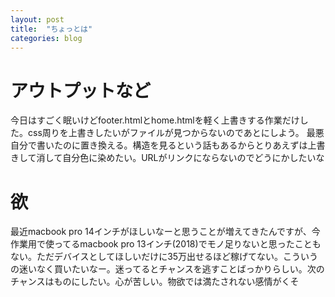 ```yaml
---
layout: post
title:  "ちょっとは"
categories: blog
---
```

# アウトプットなど
今日はすごく眠いけどfooter.htmlとhome.htmlを軽く上書きする作業だけした。css周りを上書きしたいがファイルが見つからないのであとにしよう。
最悪自分で書いたのに置き換える。構造を見るという話もあるからとりあえずは上書きして消して自分色に染めたい。URLがリンクにならないのでどうにかしたいな

# 欲
最近macbook pro 14インチがほしいなーと思うことが増えてきたんですが、今作業用で使ってるmacbook pro 13インチ(2018)でモノ足りないと思ったこともない。ただデバイスとしてほしいだけに35万出せるほど稼げてない。こういうの迷いなく買いたいなー。迷ってるとチャンスを逃すことばっかりらしい。次のチャンスはものにしたい。心が苦しい。物欲では満たされない感情がくそ
